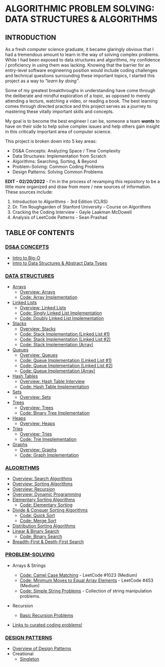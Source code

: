 # ALGORITHMIC PROBLEM SOLVING: DATA STRUCTURES & ALGORITHMS 

## INTRODUCTION
As a fresh computer science graduate, it became glaringly obvious that I had a tremendous amount to learn
in the way of solving complex problems. While I had been exposed to data structures and algorithms, my confidence
/ proficiency in using them was lacking. Knowing that the barrier for an entry-level software engineering position
would include coding challenges and technical questions surrounding these important topics, I started this project
as a way to _"learn by doing"_.  

Some of my greatest breakthroughs in understanding have come through the deliberate and mindful exploration of a
topic, as opposed to merely attending a lecture, watching a video, or reading a book. The best learning comes through
directed practice and this project serves as a journey to mastering these vitally important skills and concepts.    

My goal is to become the best engineer I can be, someone a team ***wants*** to have on their side to help solve complex
issues and help others gain insight in this critically important area of computer science. 

This project is broken down into 5 key areas:
* DS&A Concepts: Analyzing Space / Time Complexity
* Data Structures: Implementation from Scratch
* Algorithms: Searching, Sorting, & Beyond
* Problem-Solving: Common Coding Problems
* Design Patterns: Solving Common Problems

**EDIT - 02/20/2022** - I'm in the process of revamping this repository to be a little more organized and draw
from more / new sources of information. These sources include:
1. Introduction to Algorithms - 3rd Edition (CLRS)
2. Dr. Tim Roughgarden of Stanford University - Course on Algorithms
3. Cracking the Coding Interview - Gayle Laakman McDowell
4. Analysis of LeetCode Patterns - Sean Prashad

## TABLE OF CONTENTS
### [DS&A CONCEPTS](https://github.com/M-Croghan/DSA-Practice/tree/main/src/dsa_concepts)
* [Intro to Big-O](https://github.com/M-Croghan/DSA-Practice/blob/main/src/dsa_concepts/bigO.md#big-o--complexity-analysis)
* [Intro to Data Structures & Abstract Data Types](https://github.com/M-Croghan/DSA-Practice/blob/main/src/dsa_concepts/ds_and_adt.md#data-structures--advanaced-data-types)


### [DATA STRUCTURES](https://github.com/M-Croghan/DSA-Practice/tree/main/src/data_structures)
* [Arrays](https://github.com/M-Croghan/DSA-Practice/tree/main/src/data_structures/arrays)
    * [Overview: Arrays](https://github.com/M-Croghan/DSA-Practice/blob/main/src/data_structures/arrays/overviewArrays.md)
    * [Code: Array Implementation](https://github.com/M-Croghan/DSA-Practice/blob/main/src/data_structures/arrays/code/Array.java)
* [Linked Lists](https://github.com/M-Croghan/DSA-Practice/tree/main/src/data_structures/linkedlists)
    * [Overview: Linked Lists](https://github.com/M-Croghan/DSA-Practice/blob/main/src/data_structures/linkedlists/overviewLinkedLists.md)
    * [Code: Singly Linked List Implementation](https://github.com/M-Croghan/DSA-Practice/blob/main/src/data_structures/linkedlists/code/SinglyLinkedList.java)
    * [Code: Doubly Linked List Implementation](https://github.com/M-Croghan/DSA-Practice/blob/main/src/data_structures/linkedlists/code/DoublyLinkedList.java)
* [Stacks](https://github.com/M-Croghan/DSA-Practice/tree/main/src/data_structures/stacks)
    * [Overview: Stacks](https://github.com/M-Croghan/DSA-Practice/blob/main/src/data_structures/stacks/overviewStacks.md)
    * [Code: Stack Implementation (Linked List #1)](https://github.com/M-Croghan/DSA-Practice/blob/main/src/data_structures/stacks/Stack.java)
    * [Code: Stack Implementation (Linked List #2)](https://github.com/M-Croghan/DSA-Practice/blob/main/src/data_structures/stacks/StackUsingLinkedList.java)
    * [Code: Stack Implementation (Array)](https://github.com/M-Croghan/DSA-Practice/blob/main/src/data_structures/stacks/StackUsingArray.java)
* [Queues](https://github.com/M-Croghan/DSA-Practice/tree/main/src/data_structures/queues)
    * [Overview: Queues](https://github.com/M-Croghan/DSA-Practice/blob/main/src/data_structures/queues/overviewQueues.md)
    * [Code: Queue Implementation (Linked List #1)](https://github.com/M-Croghan/DSA-Practice/blob/main/src/data_structures/queues/code/Queue.java)
    * [Code: Queue Implementation (Linked List #2)](https://github.com/M-Croghan/DSA-Practice/blob/main/src/data_structures/queues/code/QueueUsingLinkedList.java)
    * [Code: Queue Implementation (Array)](https://github.com/M-Croghan/DSA-Practice/blob/main/src/data_structures/queues/code/QueueUsingArray.java)
* [Hash Tables](https://github.com/M-Croghan/DSA-Practice/tree/main/src/data_structures/hashtables)
    * [Overview: Hash Table Interview](https://github.com/M-Croghan/DSA-Practice/blob/main/src/data_structures/hashtables/overviewHashTables.md)
    * [Code: Hash Table Implementation](https://github.com/M-Croghan/DSA-Practice/tree/main/src/data_structures/hashtables/code)
* [Sets](https://github.com/M-Croghan/DSA-Practice/tree/main/src/data_structures/sets)
    * [Overview: Sets](https://github.com/M-Croghan/DSA-Practice/blob/main/src/data_structures/sets/overviewSets.md)
* [Trees](https://github.com/M-Croghan/DSA-Practice/tree/main/src/data_structures/trees)
    * [Overview: Trees](https://github.com/M-Croghan/DSA-Practice/blob/main/src/data_structures/trees/overviewTrees.md)
    * [Code: Binary Tree Implementation](https://github.com/M-Croghan/DSA-Practice/blob/main/src/data_structures/trees/BinaryTree.java)
* [Heaps](https://github.com/M-Croghan/DSA-Practice/tree/main/src/data_structures/trees/heaps)
    * [Overview: Heaps](https://github.com/M-Croghan/DSA-Practice/blob/main/src/data_structures/trees/heaps/overviewHeaps.md)
* [Tries](https://github.com/M-Croghan/DSA-Practice/tree/main/src/data_structures/trees/tries)
    * [Overview: Tries](https://github.com/M-Croghan/DSA-Practice/blob/main/src/data_structures/trees/tries/overviewTries.md)
    * [Code: Trie Imeplementation](https://github.com/M-Croghan/DSA-Practice/blob/main/src/data_structures/trees/tries/Trie.java)
* [Graphs](https://github.com/M-Croghan/DSA-Practice/tree/main/src/data_structures/graphs)
    * [Overview: Graphs](https://github.com/M-Croghan/DSA-Practice/blob/main/src/data_structures/graphs/overviewGraphs.md)
    * [Code: Graph Implementation](https://github.com/M-Croghan/DSA-Practice/blob/main/src/data_structures/graphs/code/Graph.java)

### [ALGORITHMS](https://github.com/M-Croghan/DSA-Practice/tree/main/src/algorithms)
* [Overview: Search Algorithms](https://github.com/M-Croghan/DSA-Practice/blob/main/src/algorithms/overviewSearchAlgorithms.md#overview-search-algorithms)
* [Overview: Sorting Algorithms](https://github.com/M-Croghan/DSA-Practice/blob/main/src/algorithms/overviewSortingAlgorithms.md#overview-searching--sorting)
* [Overview: Recursion](https://github.com/M-Croghan/DSA-Practice/blob/main/src/algorithms/overviewRecursion.md)
* [Overview: Dynamic Programming](https://github.com/M-Croghan/DSA-Practice/blob/main/src/algorithms/overviewDyanmicProgramming.md)
* [Elementary Sorting Algorithms](https://github.com/M-Croghan/DSA-Practice/blob/main/src/algorithms/basicSorting.md)
    * [Code: Elementary Sorting](https://github.com/M-Croghan/DSA-Practice/blob/main/src/algorithms/code/ElementarySorts.java)
* [Divide & Conquer Sorting Algorithms](https://github.com/M-Croghan/DSA-Practice/blob/main/src/algorithms/divideAndConquerSorting.md)
    * [Code: Quick Sort](https://github.com/M-Croghan/DSA-Practice/blob/main/src/algorithms/code/QuickSort.java)
    * [Code: Merge Sort](https://github.com/M-Croghan/DSA-Practice/blob/main/src/algorithms/code/MergeSort.java)
* [Distribution Sorting Algorithms](https://github.com/M-Croghan/DSA-Practice/blob/main/src/algorithms/distributionSorting.md)
* [Linear & Binary Search](https://github.com/M-Croghan/DSA-Practice/blob/main/src/algorithms/bruteForceAndBinarySearch.md)
    * [Code: Binary Search](https://github.com/M-Croghan/DSA-Practice/blob/main/src/algorithms/code/BinarySearch.java)
* [Breadth-First & Depth-First Search](https://github.com/M-Croghan/DSA-Practice/blob/main/src/algorithms/dfs_bfs_search.md)

### [PROBLEM-SOLVING](https://github.com/M-Croghan/DSA-Practice/tree/main/src/problem_solving)
*  Arrays & Strings   
    * [Code: Camel Case Matching](https://github.com/M-Croghan/DSA-Practice/blob/main/src/problem_solving/arrays_strings/CamelCaseMatch.java) - LeetCode #1023 (Medium)
    * [Code: Minimum Moves to Equal Array Elements](https://github.com/M-Croghan/DSA-Practice/blob/main/src/problem_solving/arrays_strings/MinimumMovesToEqual.java) - LeetCode #453 (Medium)
    * [Code: Simple String Problems](https://github.com/M-Croghan/DSA-Practice/blob/main/src/problem_solving/arrays_strings/SimpleArrayStringProblems.java) - Collection of string manipulation problems.

* Recursion
    * [Basic Recursion Problems](https://github.com/M-Croghan/DSA-Practice/blob/main/src/problem_solving/recursion/RecursionProblems.java)

* [Links to curated coding problems!](https://github.com/M-Croghan/DSA-Practice/blob/main/src/problem_solving/problem_solving.md)

### [DESIGN PATTERNS](https://github.com/M-Croghan/DSA-Practice/tree/main/src/design_patterns)
* [Overview of Design Patterns](https://github.com/M-Croghan/DSA-Practice/blob/main/src/design_patterns/overviewDesignPatterns.md)
* Creational
    * [Singleton](https://github.com/M-Croghan/DSA-Practice/blob/main/src/design_patterns/Singleton.java)


